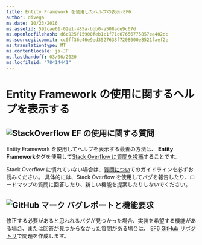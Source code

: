 ```yaml
---
title: Entity Framework を使用したヘルプの表示-EF6
author: divega
ms.date: 10/23/2016
ms.assetid: 592cae61-02e1-485a-bbb0-a508ade9c67d
ms.openlocfilehash: d6c925f15900feb1c1f71c07656775857ea402dc
ms.sourcegitcommit: cc0ff36e46e9ed3527638f7208000e8521faef2e
ms.translationtype: MT
ms.contentlocale: ja-JP
ms.lasthandoff: 03/06/2020
ms.locfileid: "78414441"
---
```

# <a name="get-help-using-entity-framework"></a>Entity Framework の使用に関するヘルプを表示する
## <a name="stackoverflow-questions-about-using-ef"></a>![StackOverflow](~/ef6/media/stackoverflow.png) EF の使用に関する質問  

Entity Framework を使用してヘルプを表示する最善の方法は、 **Entity Framework**タグを使用して[Stack Overflow に質問を投稿](https://stackoverflow.com/questions/ask)することです。  

Stack Overflow に慣れていない場合は、[質問につい](https://stackoverflow.com/help/asking)てのガイドラインを必ずお読みください。 具体的には、Stack Overflow を使用してバグを報告したり、ロードマップの質問に回答したり、新しい機能を提案したりしないでください。  

## <a name="github-mark-bug-reports-and-feature-requests"></a>![GitHub マーク](~/ef6/media/github-mark-32px.png) バグレポートと機能要求  

修正する必要があると思われるバグが見つかった場合、実装を希望する機能がある場合、または回答が見つからなかった質問がある場合は、 [EF6 GitHub リポジトリ](https://github.com/aspnet/EntityFramework6/issues)で問題を作成します。

